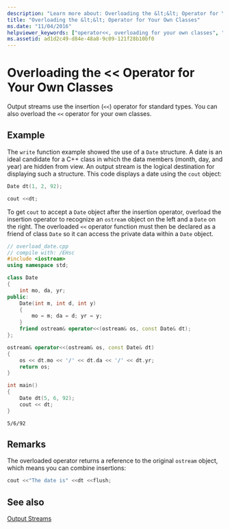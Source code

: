 ```yaml
---
description: "Learn more about: Overloading the &lt;&lt; Operator for Your Own Classes"
title: "Overloading the &lt;&lt; Operator for Your Own Classes"
ms.date: "11/04/2016"
helpviewer_keywords: ["operator<<, overloading for your own classes", "operator <<, overloading for your own classes"]
ms.assetid: ad1d2c49-d84e-48a8-9c09-121f28b10bf0
---
```

# Overloading the &lt;&lt; Operator for Your Own Classes

Output streams use the insertion (`<<`) operator for standard types. You can also overload the `<<` operator for your own classes.

## Example

The `write` function example showed the use of a `Date` structure. A date is an ideal candidate for a C++ class in which the data members (month, day, and year) are hidden from view. An output stream is the logical destination for displaying such a structure. This code displays a date using the `cout` object:

```cpp
Date dt(1, 2, 92);

cout <<dt;
```

To get `cout` to accept a `Date` object after the insertion operator, overload the insertion operator to recognize an `ostream` object on the left and a `Date` on the right. The overloaded `<<` operator function must then be declared as a friend of class `Date` so it can access the private data within a `Date` object.

```cpp
// overload_date.cpp
// compile with: /EHsc
#include <iostream>
using namespace std;

class Date
{
    int mo, da, yr;
public:
    Date(int m, int d, int y)
    {
        mo = m; da = d; yr = y;
    }
    friend ostream& operator<<(ostream& os, const Date& dt);
};

ostream& operator<<(ostream& os, const Date& dt)
{
    os << dt.mo << '/' << dt.da << '/' << dt.yr;
    return os;
}

int main()
{
    Date dt(5, 6, 92);
    cout << dt;
}
```

```Output
5/6/92
```

## Remarks

The overloaded operator returns a reference to the original `ostream` object, which means you can combine insertions:

```cpp
cout <<"The date is" <<dt <<flush;
```

## See also

[Output Streams](../standard-library/output-streams.md)
